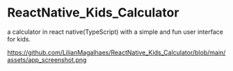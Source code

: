 # ReactNative_Kids_Calculator
 a calculator in react native(TypeScript) with a simple and fun user interface for kids.

https://github.com/LilianMagalhaes/ReactNative_Kids_Calculator/blob/main/assets/app_screenshot.png
